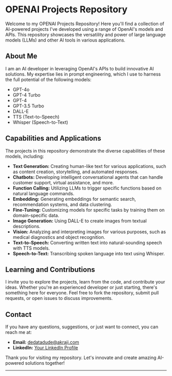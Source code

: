 # OPENAI Projects Repository

Welcome to my OPENAI Projects Repository! Here you'll find a collection of AI-powered projects I've developed using a range of OpenAI's models and APIs. 
This repository showcases the versatility and power of large language models (LLMs) and other AI tools in various applications. 

## About Me

I am an AI developer in leveraging OpenAI's APIs to build innovative AI solutions. My expertise lies in prompt engineering, 
which I use to harness the full potential of the following models:

- GPT-4o
- GPT-4 Turbo
- GPT-4
- GPT-3.5 Turbo
- DALL-E
- TTS (Text-to-Speech)
- Whisper (Speech-to-Text)

## Capabilities and Applications

The projects in this repository demonstrate the diverse capabilities of these models, including:

- **Text Generation:** Creating human-like text for various applications, such as content creation, storytelling, and automated responses.
- **Chatbots:** Developing intelligent conversational agents that can handle customer support, virtual assistance, and more.
- **Function Calling:** Utilizing LLMs to trigger specific functions based on natural language commands.
- **Embedding:** Generating embeddings for semantic search, recommendation systems, and data clustering.
- **Fine-Tuning:** Customizing models for specific tasks by training them on domain-specific data.
- **Image Generation:** Using DALL-E to create images from textual descriptions.
- **Vision:** Analyzing and interpreting images for various purposes, such as medical diagnostics and object recognition.
- **Text-to-Speech:** Converting written text into natural-sounding speech with TTS models.
- **Speech-to-Text:** Transcribing spoken language into text using Whisper.


## Learning and Contributions

I invite you to explore the projects, learn from the code, and contribute your ideas. Whether you're an experienced developer or just starting, 
there's something here for everyone. Feel free to fork the repository, submit pull requests, or open issues to discuss improvements.

## Contact

If you have any questions, suggestions, or just want to connect, you can reach me at:
- **Email:** dedatadude@akraji.com
- **LinkedIn:** [Your LinkedIn Profile](https://uk.linkedin.com/in/rajikudusadewale)

Thank you for visiting my repository. Let's innovate and create amazing AI-powered solutions together!

---
